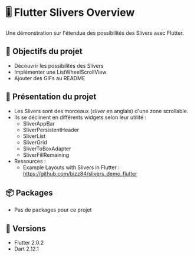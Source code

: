 # :level_slider: Flutter Slivers Overview

Une démonstration sur l'étendue des possibilités des Slivers avec Flutter.

## :rocket: Objectifs du projet

* Découvrir les possibilités des Slivers
* Implémenter une ListWheelScrollView
* Ajouter des GIFs au README

## :dart: Présentation du projet

* Les Slivers sont des morceaux (*sliver* en anglais) d'une zone scrollable.
* Ils se déclinent en différents widgets selon leur utilité :   
   * SliverAppBar
   * SliverPersistentHeader
   * SliverList
   * SliverGrid
   * SliverToBoxAdapter
   * SliverFillRemaining
* Ressources :   
   * Example Layouts with Slivers in Flutter : https://github.com/bizz84/slivers_demo_flutter

## :package: Packages

* Pas de packages pour ce projet

## :pushpin: Versions

* Flutter 2.0.2
* Dart 2.12.1
